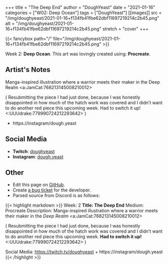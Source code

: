 +++
title =       "The Deep End"
author =      "DoughYeast"
date =        "2021-01-16"
categories =  ["W02: Deep Ocean"]
tags =        ["DoughYeast"]
[[images]]
                      src = "/img/doughyeast/2021-01-16+f134fb41fbe62dbf11697219214c2b45.png"
                      alt = "/img/doughyeast/2021-01-16+f134fb41fbe62dbf11697219214c2b45.png"
                      stretch = "cover"
+++


{{< fancybox path="/" file="/img/doughyeast/2021-01-16+f134fb41fbe62dbf11697219214c2b45.png" >}}


Week 2: **Deep Ocean**. This art was lovingly created using: **Procreate**.

## Artist's Notes

Manga-inspired illustration where a warrior meets their maker in the Deep Realm <a:JamCat:768213145008210012> 

( Resubmitting the piece I had just done, because I was honestly disappointed in how much of the hatch work was covered and I didn’t want to do another red piece this upcoming week. Had to switch it up! <:UUUdrake:779990724212293642> )

+ https://instagram/dough.yeast

## Social Media

- **Twitch**: [doughyeast]()
- **Instagram**: [dough.yeast]()


## Other

- Edit this page on [GitHub](https://github.com/teaminkling/web-refresh/edit/main/blog/content/blog/doughyeast-week-2-20a3.md).
- Create [a bug ticket](https://github.com/teaminkling/web-refresh/issues/new?assignees=&labels=bug&template=problem-report.md&title=) for the developer.
- Parsed source from Discord is as follows:

{{< highlight markdown >}}
Week: 2
**Title: The Deep End**
Medium: Procreate
Description: Manga-inspired illustration where a warrior meets their maker in the *Deep Realm* <a:JamCat:768213145008210012> 

( Resubmitting the piece I had just done, because I was honestly disappointed in how much of the hatch work was covered and I didn’t want to do another red piece this upcoming week. **Had to switch it up!** <:UUUdrake:779990724212293642> )

Social Media: https://twitch.tv/doughyeast + https://instagram/dough.yeast
{{< /highlight >}}